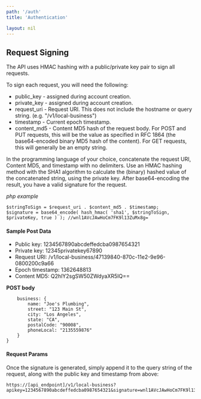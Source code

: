 ```yaml
---
path: '/auth'
title: 'Authentication'

layout: nil
---
```


## Request Signing
The API uses HMAC hashing with a public/private key pair to sign all requests.

To sign each request, you will need the following:

-	public_key - assigned during account creation.
-	private_key - assigned during account creation.
-	request_uri - Request URI. This does not include the hostname or query string. (e.g. "/v1/local-business")
-	timestamp - Current epoch timestamp.
-	content_md5 - Content MD5 hash of the request body. For POST and PUT requests, this will be the value as specified in RFC 1864 (the base64-encoded binary MD5 hash of the content). For GET requests, this will generally be an empty string.

In the programming language of your choice, concatenate the request URI, Content MD5, and timestamp with no delimiters. Use an HMAC hashing method with the SHA1 algorithm to calculate the (binary) hashed value of the concatenated string, using the private key. After base64-encoding the result, you have a valid signature for the request.


*php example*
```$privateKey = "12345privatekey67890";
$stringToSign = $request_uri . $content_md5 . $timestamp;
$signature = base64_encode( hash_hmac( 'sha1', $stringToSign, $privateKey, true ) ); //wnl1AVcJAwHoCm7FK9l13ZuMx8g=
```

#### Sample Post Data

-	Public key: 1234567890abcdeffedcba0987654321
-	Private key: 12345privatekey67890
-	Request URI: /v1/local-business/47139840-870c-11e2-9e96-0800200c9a66
-	Epoch timestamp: 1362648813
-	Content MD5: Q2hlY2sgSW50ZWdyaXR5IQ==

__POST body__

```{
    business: {
        name: "Joe's Plumbing",
        street: "123 Main St",
        city: "Los Angeles",
        state: "CA",
        postalCode: "90008",
        phoneLocal: "2135559876"
    }
}
```

#### Request Params
Once the signature is generated, simply append it to the query string of the request, along with the public key and timestamp from above:

```
https://[api_endpoint]/v1/local-business?apikey=1234567890abcdeffedcba0987654321&signature=wnl1AVcJAwHoCm7FK9l13ZuMx8g=&timestamp=1362648813
```

